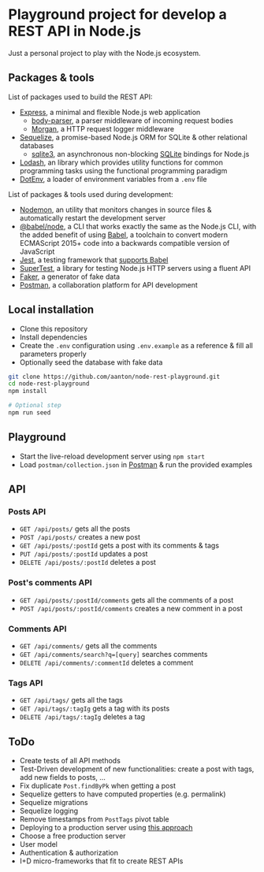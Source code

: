 # Playground project for develop a REST API in Node.js

Just a personal project to play with the Node.js ecosystem.

## Packages & tools

List of packages used to build the REST API:

- [Express](https://expressjs.com/), a minimal and flexible Node.js web application
  - [body-parser](https://github.com/expressjs/body-parser), a parser middleware of incoming request bodies
  - [Morgan](https://github.com/expressjs/morgan), a HTTP request logger middleware
- [Sequelize](https://sequelize.org/), a promise-based Node.js ORM for SQLite & other relational databases
  - [sqlite3](https://github.com/mapbox/node-sqlite3), an asynchronous non-blocking [SQLite](https://sqlite.org/) bindings for Node.js
- [Lodash](https://lodash.com/), an library which provides utility functions for common programming tasks using the functional programming paradigm
- [DotEnv](https://github.com/motdotla/dotenv), a loader of environment variables from a `.env` file

List of packages & tools used during development:

- [Nodemon](https://nodemon.io/), an utility that monitors changes in source files & automatically restart the development server
- [@babel/node](https://babeljs.io/docs/en/next/babel-node.html), a CLI that works exactly the same as the Node.js CLI, with the added benefit of using [Babel](https://babeljs.io/), a toolchain to convert modern ECMAScript 2015+ code into a backwards compatible version of JavaScript
- [Jest](https://jestjs.io/), a testing framework that [supports Babel](https://github.com/facebook/jest#using-babel)
- [SuperTest](https://github.com/visionmedia/supertest), a library for testing Node.js HTTP servers using a fluent API
- [Faker](http://marak.github.io/faker.js/), a generator of fake data
- [Postman](https://www.postman.com/), a collaboration platform for API development

## Local installation

- Clone this repository
- Install dependencies
- Create the `.env` configuration using `.env.example` as a reference & fill all parameters properly
- Optionally seed the database with fake data

```bash
git clone https://github.com/aanton/node-rest-playground.git
cd node-rest-playground
npm install

# Optional step
npm run seed
```

## Playground

- Start the live-reload development server using `npm start`
- Load `postman/collection.json` in [Postman](https://www.postman.com/) & run the provided examples

## API

### Posts API

- `GET /api/posts/` gets all the posts
- `POST /api/posts/` creates a new post
- `GET /api/posts/:postId` gets a post with its comments & tags
- `PUT /api/posts/:postId` updates a post
- `DELETE /api/posts/:postId` deletes a post

### Post's comments API

- `GET /api/posts/:postId/comments` gets all the comments of a post
- `POST /api/posts/:postId/comments` creates a new comment in a post

### Comments API

- `GET /api/comments/` gets all the comments
- `GET /api/comments/search?q=[query]` searches comments
- `DELETE /api/comments/:commentId` deletes a comment

### Tags API

- `GET /api/tags/` gets all the tags
- `GET /api/tags/:tagIg` gets a tag with its posts
- `DELETE /api/tags/:tagIg` deletes a tag

## ToDo

- Create tests of all API methods
- Test-Driven development of new functionalities: create a post with tags, add new fields to posts, ...
- Fix duplicate `Post.findByPk` when getting a post
- Sequelize getters to have computed properties (e.g. permalink)
- Sequelize migrations
- Sequelize logging
- Remove timestamps from `PostTags` pivot table
- Deploying to a production server using [this approach](https://github.com/babel/example-node-server)
- Choose a free production server
- User model
- Authentication & authorization
- I+D micro-frameworks that fit to create REST APIs
